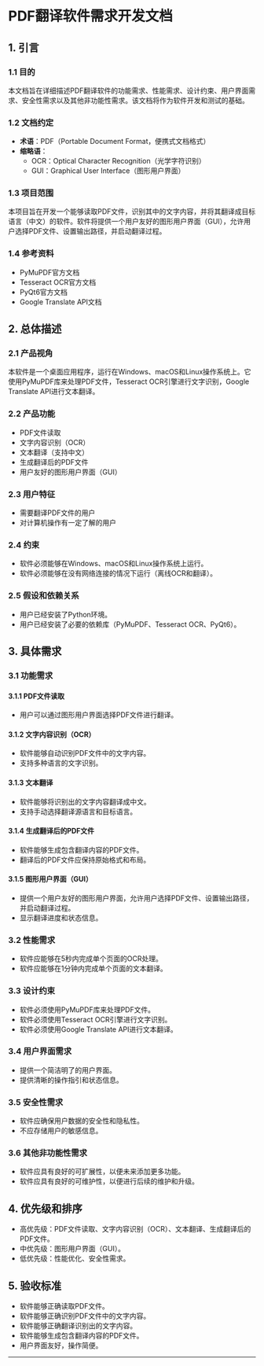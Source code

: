 # PDF翻译软件需求开发文档

## 1. 引言

### 1.1 目的
本文档旨在详细描述PDF翻译软件的功能需求、性能需求、设计约束、用户界面需求、安全性需求以及其他非功能性需求。该文档将作为软件开发和测试的基础。

### 1.2 文档约定
- **术语**：PDF（Portable Document Format，便携式文档格式）
- **缩略语**：
  - OCR：Optical Character Recognition（光学字符识别）
  - GUI：Graphical User Interface（图形用户界面）

### 1.3 项目范围
本项目旨在开发一个能够读取PDF文件，识别其中的文字内容，并将其翻译成目标语言（中文）的软件。软件将提供一个用户友好的图形用户界面（GUI），允许用户选择PDF文件、设置输出路径，并启动翻译过程。

### 1.4 参考资料
- PyMuPDF官方文档
- Tesseract OCR官方文档
- PyQt6官方文档
- Google Translate API文档

## 2. 总体描述

### 2.1 产品视角
本软件是一个桌面应用程序，运行在Windows、macOS和Linux操作系统上。它使用PyMuPDF库来处理PDF文件，Tesseract OCR引擎进行文字识别，Google Translate API进行文本翻译。

### 2.2 产品功能
- PDF文件读取
- 文字内容识别（OCR）
- 文本翻译（支持中文）
- 生成翻译后的PDF文件
- 用户友好的图形用户界面（GUI）

### 2.3 用户特征
- 需要翻译PDF文件的用户
- 对计算机操作有一定了解的用户

### 2.4 约束
- 软件必须能够在Windows、macOS和Linux操作系统上运行。
- 软件必须能够在没有网络连接的情况下运行（离线OCR和翻译）。

### 2.5 假设和依赖关系
- 用户已经安装了Python环境。
- 用户已经安装了必要的依赖库（PyMuPDF、Tesseract OCR、PyQt6）。

## 3. 具体需求

### 3.1 功能需求

#### 3.1.1 PDF文件读取
- 用户可以通过图形用户界面选择PDF文件进行翻译。

#### 3.1.2 文字内容识别（OCR）
- 软件能够自动识别PDF文件中的文字内容。
- 支持多种语言的文字识别。

#### 3.1.3 文本翻译
- 软件能够将识别出的文字内容翻译成中文。
- 支持手动选择翻译源语言和目标语言。

#### 3.1.4 生成翻译后的PDF文件
- 软件能够生成包含翻译内容的PDF文件。
- 翻译后的PDF文件应保持原始格式和布局。

#### 3.1.5 图形用户界面（GUI）
- 提供一个用户友好的图形用户界面，允许用户选择PDF文件、设置输出路径，并启动翻译过程。
- 显示翻译进度和状态信息。

### 3.2 性能需求
- 软件应能够在5秒内完成单个页面的OCR处理。
- 软件应能够在1分钟内完成单个页面的文本翻译。

### 3.3 设计约束
- 软件必须使用PyMuPDF库来处理PDF文件。
- 软件必须使用Tesseract OCR引擎进行文字识别。
- 软件必须使用Google Translate API进行文本翻译。

### 3.4 用户界面需求
- 提供一个简洁明了的用户界面。
- 提供清晰的操作指引和状态信息。

### 3.5 安全性需求
- 软件应确保用户数据的安全性和隐私性。
- 不应存储用户的敏感信息。

### 3.6 其他非功能性需求
- 软件应具有良好的可扩展性，以便未来添加更多功能。
- 软件应具有良好的可维护性，以便进行后续的维护和升级。

## 4. 优先级和排序
- 高优先级：PDF文件读取、文字内容识别（OCR）、文本翻译、生成翻译后的PDF文件。
- 中优先级：图形用户界面（GUI）。
- 低优先级：性能优化、安全性需求。

## 5. 验收标准
- 软件能够正确读取PDF文件。
- 软件能够正确识别PDF文件中的文字内容。
- 软件能够正确翻译识别出的文字内容。
- 软件能够生成包含翻译内容的PDF文件。
- 用户界面友好，操作简便。

---

